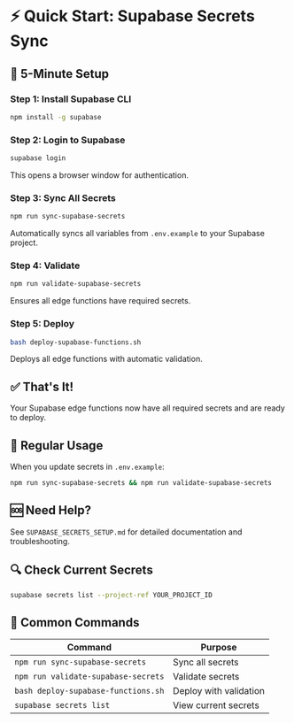 # ⚡ Quick Start: Supabase Secrets Sync

## 🎯 5-Minute Setup

### Step 1: Install Supabase CLI
```bash
npm install -g supabase
```

### Step 2: Login to Supabase
```bash
supabase login
```
This opens a browser window for authentication.

### Step 3: Sync All Secrets
```bash
npm run sync-supabase-secrets
```
Automatically syncs all variables from `.env.example` to your Supabase project.

### Step 4: Validate
```bash
npm run validate-supabase-secrets
```
Ensures all edge functions have required secrets.

### Step 5: Deploy
```bash
bash deploy-supabase-functions.sh
```
Deploys all edge functions with automatic validation.

## ✅ That's It!

Your Supabase edge functions now have all required secrets and are ready to deploy.

## 🔄 Regular Usage

When you update secrets in `.env.example`:

```bash
npm run sync-supabase-secrets && npm run validate-supabase-secrets
```

## 🆘 Need Help?

See `SUPABASE_SECRETS_SETUP.md` for detailed documentation and troubleshooting.

## 🔍 Check Current Secrets

```bash
supabase secrets list --project-ref YOUR_PROJECT_ID
```

## 📝 Common Commands

| Command | Purpose |
|---------|---------|
| `npm run sync-supabase-secrets` | Sync all secrets |
| `npm run validate-supabase-secrets` | Validate secrets |
| `bash deploy-supabase-functions.sh` | Deploy with validation |
| `supabase secrets list` | View current secrets |
